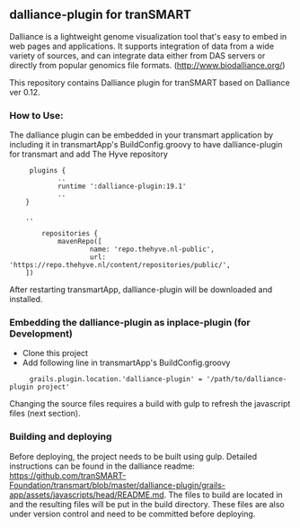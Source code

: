 ## dalliance-plugin for tranSMART

Dalliance is a lightweight genome visualization tool that's easy to embed in web pages and applications. It supports integration of data from a wide variety of sources, and can integrate data either from DAS servers or directly from popular genomics file formats. (http://www.biodalliance.org/)

This repository contains Dalliance plugin for tranSMART based on Dalliance ver 0.12.

### How to Use:

The dalliance plugin can be embedded in your transmart application by including it in transmartApp's BuildConfig.groovy to have dalliance-plugin for transmart and add The Hyve repository

```
     plugins {
            ..
            runtime ':dalliance-plugin:19.1'
            ..
    }
    
    ..
    
        repositories {
            mavenRepo([
                    name: 'repo.thehyve.nl-public',
                    url: 'https://repo.thehyve.nl/content/repositories/public/',
    ])
```

After restarting transmartApp, dalliance-plugin will be downloaded and installed.


### Embedding the dalliance-plugin as inplace-plugin (for Development)

- Clone this project
- Add following line in transmartApp's BuildConfig.groovy  

```
     grails.plugin.location.'dalliance-plugin' = '/path/to/dalliance-plugin project'
```

Changing the source files requires a build with gulp to refresh the javascript files (next section).


### Building and deploying

Before deploying, the project needs to be built using gulp. Detailed instructions can be found in the dalliance readme: https://github.com/tranSMART-Foundation/transmart/blob/master/dalliance-plugin/grails-app/assets/javascripts/head/README.md. The files to build are located in  and the resulting files will be put in the build directory. These files are also under version control and need to be committed before deploying.
